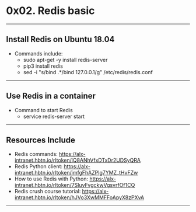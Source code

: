 # 0x02. Redis basic
---

## Install Redis on Ubuntu 18.04
- Commands include:
    - sudo apt-get -y install redis-server
    - pip3 install redis
    - sed -i "s/bind .*/bind 127.0.0.1/g" /etc/redis/redis.conf
---

## Use Redis in a container
- Command to start Redis
    - service redis-server start
---

## Resources Include
- Redis commands: <a>https://alx-intranet.hbtn.io/rltoken/lQ8ANhVfxDTxDr2UDSyQRA</a>
- Redis Python client: <a>https://alx-intranet.hbtn.io/rltoken/imfgFhAZPlg7YMZ_tHvFZw</a>
- How to use Redis with Python: <a>https://alx-intranet.hbtn.io/rltoken/7SluvFvgckwVgsvrfOf1CQ</a>
- Redis crush course tutorial: <a>https://alx-intranet.hbtn.io/rltoken/hJVo3XwMMFFoApyX8zPXvA</a>
---

